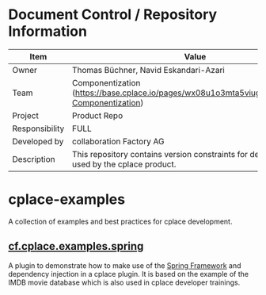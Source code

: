 # Document Control / Repository Information
Item | Value
--- | ---
Owner |	Thomas Büchner, Navid Eskandari-Azari
Team 	| Componentization (https://base.cplace.io/pages/wx08u1o3mta5viug6f56dxrxo/06-Componentization)
Project| Product Repo
Responsibility |	FULL
Developed by 	|collaboration Factory AG
Description | This repository contains version constraints for dependencies used by the cplace product.

# cplace-examples

A collection of examples and best practices for cplace development.

## [cf.cplace.examples.spring](cf.cplace.example.spring/README.md)

A plugin to demonstrate how to make use of the [Spring Framework](https://spring.io/projects/spring-framework) and
dependency injection in a cplace plugin. It is based on the example of the IMDB movie database which is also used
in cplace developer trainings.